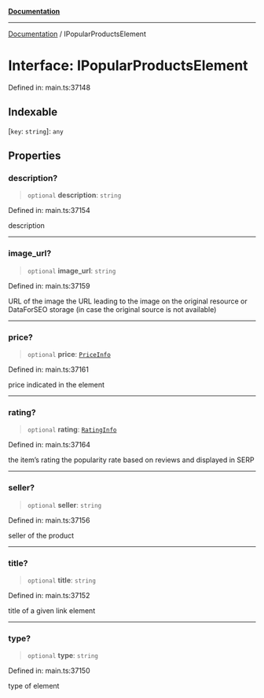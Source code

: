 [**Documentation**](../README.md)

***

[Documentation](../README.md) / IPopularProductsElement

# Interface: IPopularProductsElement

Defined in: main.ts:37148

## Indexable

\[`key`: `string`\]: `any`

## Properties

### description?

> `optional` **description**: `string`

Defined in: main.ts:37154

description

***

### image\_url?

> `optional` **image\_url**: `string`

Defined in: main.ts:37159

URL of the image
the URL leading to the image on the original resource or DataForSEO storage (in case the original source is not available)

***

### price?

> `optional` **price**: [`PriceInfo`](../classes/PriceInfo.md)

Defined in: main.ts:37161

price indicated in the element

***

### rating?

> `optional` **rating**: [`RatingInfo`](../classes/RatingInfo.md)

Defined in: main.ts:37164

the item’s rating 
the popularity rate based on reviews and displayed in SERP

***

### seller?

> `optional` **seller**: `string`

Defined in: main.ts:37156

seller of the product

***

### title?

> `optional` **title**: `string`

Defined in: main.ts:37152

title of a given link element

***

### type?

> `optional` **type**: `string`

Defined in: main.ts:37150

type of element
